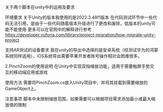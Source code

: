 关于两个脚本在unity中的运用及要求

环境要求
关于Unity的版本我使用的是2022.3.48f1版本
  在代码测试环节中一些代码无法引用，是由于一些代码随着版本升级进行了更改和废除，低版本的unity可能不能使用
  更多可以在官网中的解释进行参考 https://developer.vuforia.com/library/project-migration/how-migrate-unity-project
  
支持AR测试的设备要求
我在unity的导出中选择的是安卓系统（经测试华为的鸿蒙系统同样适用），iOS系统导出需要苹果开发者账号操作相对会困难很多。




2.PinchZoom的使用说明
在Unity中实现双指缩放功能，适用于需要触屏手势交互的移动端应用或游戏 

使用方法
需要将PinchZoom.cs放入Unity项目中，并将其挂载到需要缩放的GameObject上。

注意事项
脚本中未限制缩放范围，如果需要可以根据项目需求添加最小或最大缩放值的限制  
